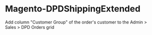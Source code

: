 # Magento-DPDShippingExtended
Add column "Customer Group" of the order's customer to the Admin > Sales > DPD Orders grid
